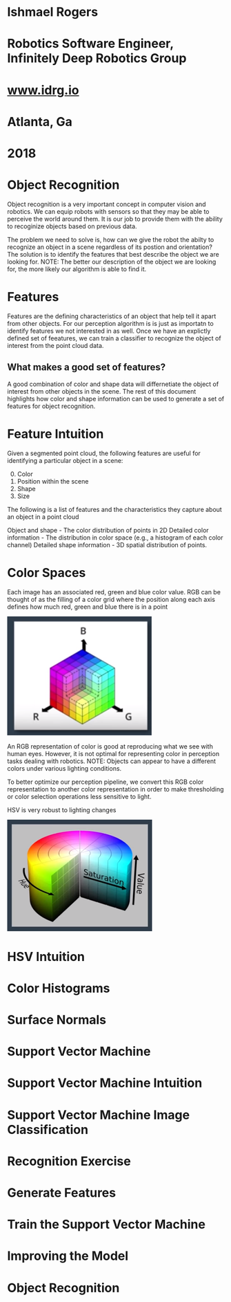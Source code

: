 # Ishmael Rogers
# Robotics Software Engineer, Infinitely Deep Robotics Group
# www.idrg.io 
# Atlanta, Ga
# 2018 

# Object Recognition

[image1]: ./images/RGBD.PNG
[image2]: ./images/HSV.PNG

Object recognition is a very important concept in computer vision and robotics. We can equip robots with sensors so that they may be able to perceive the world around them. It is our job to provide them with the ability to recoginize objects based on previous data. 

The problem we need to solve is, how can we give the robot the abilty to recognize an object in a scene regardless of its postion and orientation?
The solution is to identify the features that best describe the object we are looking for.
NOTE: The better our description of the object we are looking for, the more likely our algorithm is able to find it. 

# Features

Features are the defining characteristics of an object that help tell it apart from other objects. For our perception algorithm is is just as importatn to identify features we not interested in as well. Once we have an explictly defined set of feeatures, we can train a classifier to recognize the object of interest from the point cloud data. 

What makes a good set of features?
---
A good combination of color and shape data will differnetiate the object of interest from other objects in the scene. The rest of this document highlights how color and shape information can be used to generate a set of features for object recognition. 

# Feature Intuition

Given a segmented point cloud, the following features are useful for identifying a particular object in a scene:

0. Color
1. Position within the scene 
2. Shape
3. Size

The following is a list of features and the characteristics they capture about an object in a point cloud

Object and shape - The color distribution of points in 2D 
Detailed color information - The distribution in color space (e.g., a histogram of each color channel)
Detailed shape information - 3D spatial distribution of points.

# Color Spaces

Each image has an associated red, green and blue color value. RGB can be thought of as the filling of a color grid where the position along each axis defines how much red, green and blue there is in a point 

![alt text][image1] 

An RGB representation of color is good at reproducing what we see with human eyes. However, it is not optimal for representing color in perception tasks dealing with robotics.
NOTE: Objects can appear to have a different colors under various lighting conditions. 

To better optimize our perception pipeline, we convert this RGB color representation to another color representation in order to make thresholding or color selection operations less sensitive to light. 

HSV is very robust to lighting changes 

![alt text][image2]

# HSV Intuition

# Color Histograms

# Surface Normals

# Support Vector Machine 

# Support Vector Machine Intuition

# Support Vector Machine Image Classification 

# Recognition Exercise

# Generate Features

# Train the Support Vector Machine

# Improving the Model

# Object Recognition
